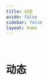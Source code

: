 ```yaml
---
title: 动态
aside: false
sidebar: false
layout: home
---
```


<br/>

# 动态


<CardLayout :cards="[
  {
    image: '/img/essay/card01.png',
    title: 'Vitepress卡片链接组件',
    description: '可以自定义图片标题描述以及标签等信息',
    tags: ['Vitepress美化', 'Vue'],
    link: '/essay/card'
  },
  {
    image: '/img/essay/wxs01.png',
    title: 'Vitepress关注微信公主号页面',
    description: '一个独立的页面 用来展示微信公众号二维码',
    tags: ['Vitepress美化', 'Vue'],
    link: '/essay/wxs'
  },
  {
    image: '/img/essay/livetext01.png',
    title: '实时共享文本框',
    description: '使用PHP语言编写的 用于一些不方便复制文本的地方',
    tags: ['小工具', 'PHP'],
    link: '/essay/livetext'
  },
  // {
  //   image: '/img/Test.jpg',
  //   title: '卡片标题',
  //   description: '这里是卡片的描述内容',
  //   tags: ['标签A', '标签B'],
  //   link: '#'
  // },
  // {
  //   image: '/img/Test.jpg',
  //   title: '卡片标题',
  //   description: '这里是卡片的描述内容',
  //   tags: ['标签A', '标签B'],
  //   link: '#'
  // },
  // {
  //   image: '/img/Test.jpg',
  //   title: '卡片标题',
  //   description: '这里是卡片的描述内容',
  //   tags: ['标签A', '标签B'],
  //   link: '#'
  // }
]" />